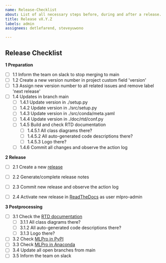 ```yaml
---
name: Release-Checklist
about: List of all necessary steps before, during and after a release.
title: Release vX.Y.Z
labels: admin
assignees: detlefarend, steveyuwono

---
```


Release Checklist
-------------------

**1 Preparation**
- [ ] 1.1 Inform the team on slack to stop merging to main
- [ ] 1.2 Create a new version number in project custom field 'version'
- [ ] 1.3 Assign new version number to all related issues and remove label 'next release'
- [ ] 1.4 Updates in branch main 
    - [ ] 1.4.1 Update version in ./setup.py
    - [ ] 1.4.2 Update version in ./src/setup.py
    - [ ] 1.4.3 Update version in ./src/conda/meta.yaml
    - [ ] 1.4.4 Update version in ./doc/rtd/conf.py
    - [ ] 1.4.5 Build and check RTD documentation
        - [ ] 1.4.5.1 All class diagrams there?
        - [ ] 1.4.5.2 All auto-generated code descriptions there?
        - [ ] 1.4.5.3 Logo there?
    - [ ] 1.4.6 Commit all changes and observe the action log

**2 Release**
- [ ] 2.1 Create a new [release](https://github.com/fhswf/MLPro/releases)
- [ ] 2.2 Generate/complete release notes
- [ ] 2.3 Commit new release and observe the action log
- [ ] 2.4 Activate new release in [ReadTheDocs](https://readthedocs.org) as user mlpro-admin


**3 Postprocessing**
- [ ] 3.1 Check the [RTD documentation](https://mlpro.readthedocs.io)
  - [ ] 3.1.1 All class diagrams there?
  - [ ] 3.1.2 All auto-generated code descriptions there?
  - [ ] 3.1.3 Logo there?
- [ ] 3.2 Check [MLPro in PyPI](https://pypi.org/project/mlpro/)
- [ ] 3.3 Check [MLPro in Anaconda](https://anaconda.org/mlpro/mlpro/)
- [ ] 3.4 Update all open branches from main
- [ ] 3.5 Inform the team on slack

